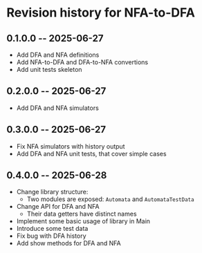 # Revision history for NFA-to-DFA

## 0.1.0.0 -- 2025-06-27

* Add DFA and NFA definitions
* Add NFA-to-DFA and DFA-to-NFA convertions
* Add unit tests skeleton

## 0.2.0.0 -- 2025-06-27

* Add DFA and NFA simulators

## 0.3.0.0 -- 2025-06-27

* Fix NFA simulators with history output
* Add DFA and NFA unit tests, that cover simple cases

## 0.4.0.0 -- 2025-06-28

* Change library structure:
    * Two modules are exposed: `Automata` and `AutomataTestData`
* Change API for DFA and NFA
    * Their data getters have distinct names
* Implement some basic usage of library in Main
* Introduce some test data
* Fix bug with DFA history
* Add show methods for DFA and NFA
